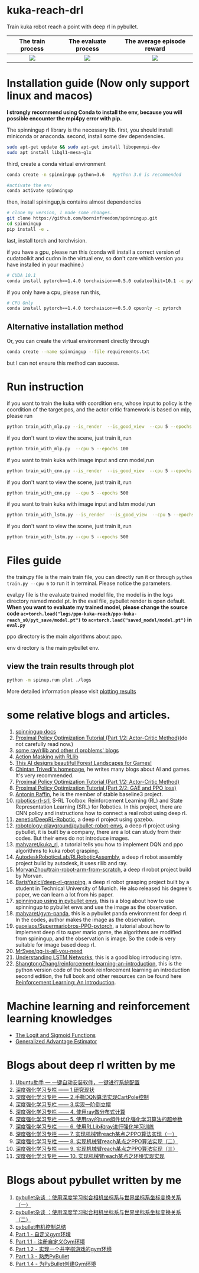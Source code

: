 # kuka-reach-drl
Train kuka robot reach a point with deep rl in pybullet.
<!-- 
![The train process](https://github.com/borninfreedom/kuka-reach-drl/blob/main/pictures/train.gif)![The evaluate process](https://github.com/borninfreedom/kuka-reach-drl/blob/main/pictures/eval.gif)![The average episode reward](https://github.com/borninfreedom/kuka-reach-drl/blob/main/pictures/train_results.png) -->


The train process|The evaluate process|The average episode reward
:---------------:|:------------------:|:-------------------------:
![](https://github.com/borninfreedom/kuka-reach-drl/blob/main/pictures/train.gif)|![](https://github.com/borninfreedom/kuka-reach-drl/blob/main/pictures/eval.gif)|![](https://github.com/borninfreedom/kuka-reach-drl/blob/main/pictures/train_results.png)

# Installation guide (Now only support linux and macos)
**I strongly recommend using Conda to install the env, because you will possible encounter the mpi4py error with pip.**

The spinningup rl library is the necessary lib.
first, you should install miniconda or anaconda.
second, install some dev dependencies.

```bash
sudo apt-get update && sudo apt-get install libopenmpi-dev
sudo apt install libgl1-mesa-glx
```
third, create a conda virtual environment
```bash
conda create -n spinningup python=3.6   #python 3.6 is recommended
```


```bash
#activate the env
conda activate spinningup
```

then, install spiningup,is contains almost dependencies
```bash
# clone my version, I made some changes.
git clone https://github.com/borninfreedom/spinningup.git
cd spinningup
pip install -e .
```

last, install torch and torchvision.

if you have a gpu, please run this (conda will install a correct version of cudatoolkit and cudnn in the virtual env, so don't care which version you have installed in your machine.)
```bash
# CUDA 10.1
conda install pytorch==1.4.0 torchvision==0.5.0 cudatoolkit=10.1 -c pytorch
```

if you only have a cpu, please run this,
```bash
# CPU Only
conda install pytorch==1.4.0 torchvision==0.5.0 cpuonly -c pytorch
```

## Alternative installation method
Or, you can create the virtual environment directly through
```bash
conda create --name spinningup --file requirements.txt
```
but I can not ensure this method can success.


# Run instruction

if you want to train the kuka with coordition env, whose input to policy is the coordition of the target pos, and the actor critic framework is based on mlp, please run
```bash
python train_with_mlp.py --is_render  --is_good_view  --cpu 5 --epochs 100
```
if you don't want to view the scene, just train it, run
```bash
python train_with_mlp.py  --cpu 5 --epochs 100
```

if you want to train kuka with image input and cnn model,run
```bash
python train_with_cnn.py --is_render  --is_good_view  --cpu 5 --epochs 500
```
if you don't want to view the scene, just train it, run
```bash
python train_with_cnn.py  --cpu 5 --epochs 500
```


if you want to train kuka with image input and lstm model,run
```bash
python train_with_lstm.py --is_render  --is_good_view  --cpu 5 --epochs 500
```
if you don't want to view the scene, just train it, run
```bash
python train_with_lstm.py --cpu 5 --epochs 500
```




# Files guide
the train.py file is the main train file, you can directly run it or through `python train.py --cpu 6` to run it in terminal. Please notice the parameters.

eval.py file is the evaluate trained model file, the model is in the logs directory named model.pt. In the eval file, pybullet render is open default. **When you want to evaluate my trained model, please change the source code `ac=torch.load("logs/ppo-kuka-reach/ppo-kuka-reach_s0/pyt_save/model.pt")` to `ac=torch.load("saved_model/model.pt")` in `eval.py`**

ppo directory is the main algorithms about ppo.

env directory is the main pybullet env.

## view the train results through plot
```bash
python -m spinup.run plot ./logs
``` 
More detailed information please visit [plotting results](https://spinningup.openai.com/en/latest/user/plotting.html)


# some relative blogs and articles.

1. [spinningup docs](https://spinningup.openai.com/en/latest/user/installation.html)
2. [Proximal Policy Optimization Tutorial (Part 1/2: Actor-Critic Method)](https://towardsdatascience.com/proximal-policy-optimization-tutorial-part-1-actor-critic-method-d53f9afffbf6)(do not carefully read now.)
3. [some ray/rllib and other rl problems' blogs](https://www.datahubbs.com/)
4. [Action Masking with RLlib](https://towardsdatascience.com/action-masking-with-rllib-5e4bec5e7505)
5. [This AI designs beautiful Forest Landscapes for Games!](https://medium.com/deepgamingai/this-ai-designs-beautiful-forest-landscapes-for-games-8675e053636e)
6. [Chintan Trivedi's homepage](https://medium.com/@chintan.t93), he writes many blogs about AI and games. It's very recommended.
7. [Proximal Policy Optimization Tutorial (Part 1/2: Actor-Critic Method)](https://twitter.com/ericwen5986/status/1374361315100172289)
8. [Proximal Policy Optimization Tutorial (Part 2/2: GAE and PPO loss)](https://twitter.com/ericwen5986/status/1374361470859767809)
9. [Antonin Raffin](https://araffin.github.io/), he is the member of stable baseline3 project.
10. [robotics-rl-srl](https://github.com/araffin/robotics-rl-srl), S-RL Toolbox: Reinforcement Learning (RL) and State Representation Learning (SRL) for Robotics. In this project, there are CNN policy and instructions how to connect a real robot using deep rl.
11. [zenetio/DeepRL-Robotic](https://github.com/zenetio/DeepRL-Robotic), a deep rl project using gazebo.
12. [robotology-playground/pybullet-robot-envs](https://github.com/robotology-playground/pybullet-robot-envs), a deep rl project using pybullet, it is built by a company, there are a lot can study from their codes. But their envs do not introduce images.
13. [mahyaret/kuka_rl](https://github.com/mahyaret/kuka_rl), a tutorial tells you how to implement DQN and ppo algorithms to kuka robot grasping.
14. [AutodeskRoboticsLab/RLRoboticAssembly](https://github.com/AutodeskRoboticsLab/RLRoboticAssembly), a deep rl robot assembly project build by autodesk, it uses rllib and ray.
15. [MorvanZhou/train-robot-arm-from-scratch](https://github.com/MorvanZhou/train-robot-arm-from-scratch), a deep rl robot project build by Morvan.
16. [BarisYazici/deep-rl-grasping](https://github.com/BarisYazici/deep-rl-grasping), a deep rl robot grasping project built by a student in Technical University of Munich. He also released his degree's paper, we can learn a lot from his paper.
17. [spinningup using in pybullet envs](https://www.etedal.net/2020/04/pybullet-panda_3.html), this is a blog about how to use spinningup to pybullet envs and use the image as the observation.
18. [mahyaret/gym-panda](https://github.com/mahyaret/gym-panda), this is a pybullet panda environment for deep rl. In the codes, author makes the image as the observation.
19. [gaoxiaos/Supermariobros-PPO-pytorch](https://github.com/gaoxiaos/Supermariobros-PPO-pytorch), a tutorial about how to implement deep rl to super mario game, the algorithms are modified from spiningup, and the observation is image. So the code is very suitable for image based deep rl.
20. [MrSyee/pg-is-all-you-need](https://github.com/MrSyee/pg-is-all-you-need)
21. [Understanding LSTM Networks](https://colah.github.io/posts/2015-08-Understanding-LSTMs/), this is a good blog introducing lstm.
22. [ShangtongZhang/reinforcement-learning-an-introduction](https://github.com/ShangtongZhang/reinforcement-learning-an-introduction), this is the python version code of the book reinforcement learning an introduction second edition, the full book and other resources can be found here [Reinforcement Learning: An Introduction](http://incompleteideas.net/book/the-book-2nd.html).


# Machine learning and reinforcement learning knowledges
* [The Logit and Sigmoid Functions](https://nathanbrixius.wordpress.com/2016/06/04/functions-i-have-known-logit-and-sigmoid/)
* [Generalized Advantage Estimator](https://zhuanlan.zhihu.com/p/139097326)

# Blogs about deep rl written by me
1. [Ubuntu助手 — 一键自动安装软件，一键进行系统配置](https://www.guyuehome.com/15107)
2. [深度强化学习专栏 —— 1.研究现状](https://www.guyuehome.com/21403)
3. [深度强化学习专栏 —— 2.手撕DQN算法实现CartPole控制](https://www.guyuehome.com/22329)
4. [深度强化学习专栏 —— 3.实现一阶倒立摆](https://www.guyuehome.com/23439)
5. [深度强化学习专栏 —— 4. 使用ray做分布式计算](https://www.guyuehome.com/?p=26243)
6. [深度强化学习专栏 —— 5. 使用ray的tune组件优化强化学习算法的超参数](https://www.guyuehome.com/?p=26247)
7. [深度强化学习专栏 —— 6. 使用RLLib和ray进行强化学习训练](https://www.guyuehome.com/26251)
8. [深度强化学习专栏 —— 7. 实现机械臂reach某点之PPO算法实现（一）](https://www.guyuehome.com/33650)
9. [深度强化学习专栏 —— 8. 实现机械臂reach某点之PPO算法实现（二）](https://www.guyuehome.com/33663)
10. [深度强化学习专栏 —— 9. 实现机械臂reach某点之PPO算法实现（三）](https://www.guyuehome.com/33682)
11. [深度强化学习专栏 —— 10. 实现机械臂reach某点之环境实现实现](https://www.guyuehome.com/33691)

# Blogs about pybullet written by me
1. [pybullet杂谈 ：使用深度学习拟合相机坐标系与世界坐标系坐标变换关系（一）](https://www.guyuehome.com/24528)
2. [pybullet杂谈 ：使用深度学习拟合相机坐标系与世界坐标系坐标变换关系（二）](https://www.guyuehome.com/26255)
3. [pybullet电机控制总结](https://blog.csdn.net/bornfree5511/article/details/108188632)
4. [Part 1 - 自定义gym环境](https://blog.csdn.net/bornfree5511/article/details/108212687)
5. [Part 1.1 - 注册自定义Gym环境](https://blog.csdn.net/bornfree5511/article/details/108212963)
6. [Part 1.2 - 实现一个井字棋游戏的gym环境](https://blog.csdn.net/bornfree5511/article/details/108214740)
7. [Part 1.3 - 熟悉PyBullet](https://blog.csdn.net/bornfree5511/article/details/108307638)
8. [Part 1.4 - 为PyBullet创建Gym环境](https://blog.csdn.net/bornfree5511/article/details/108326084)